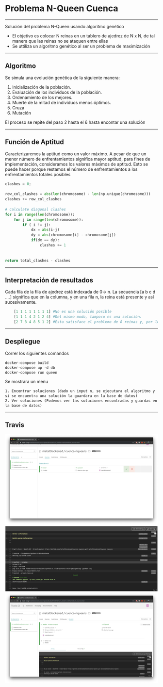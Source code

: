 # Problema N-Queen Cuenca
---
Solución del problema N-Queen usando algoritmo genético

* El objetivo es colocar N reinas en un tablero de ajedrez de N x N, de tal manera  que las reinas no se ataquen entre ellas
* Se uttiliza un algoritmo genético al ser un problema de maximización 

---
## Algoritmo

Se simula una evolución genética de la siguiente manera:

1. Inicialización de la población.
2. Evaluación de los individuos de la población.
3. Ordenamiento de los mejores.
4. Muerte de la mitad de individuos menos óptimos.
5. Cruza
6. Mutación

El proceso se repite del paso 2 hasta el 6 hasta encontar una solución

---
## Función de Aptitud

Caracterizaremos la aptitud como un valor máximo. A pesar de que un menor número de enfrentamientos significa mayor aptitud, para fines de implementación, consideramos los valores máximos de aptitud. Esto se puede hacer porque restamos el número de enfrentamientos a los enfrentamientos totales posibles

```python
clashes = 0;

row_col_clashes = abs(len(chromosome) - len(np.unique(chromosome)))
clashes += row_col_clashes

# calculate diagonal clashes
for i in range(len(chromosome)):
    for j in range(len(chromosome)):
        if ( i != j):
            dx = abs(i-j)
            dy = abs(chromosome[i] - chromosome[j])
            if(dx == dy):
                clashes += 1


return total_clashes - clashes
```
---
## Interpretación de resultados


Cada fila de la fila de ajedrez está indexada de 0-> n. La secuencia [a b c d ....] significa que en la columna, y en una fila n, la reina está presente y así sucesivamente. 

```python
    [1 1 1 1 1 1 1 1] #No es una solución posible
    [1 1 1 4 2 1 2 4] #Del mismo modo, tampoco es una solución.
    [2 7 3 4 8 5 1 2] #Esta satisface el problema de 8 reinas y, por lo tanto, una solución.
```

---
## Despliegue

Correr los siguientes comandos
```
docker-compose build
docker-compose up -d db
docker-compose run queen
```
Se mostrara un menu


    1. Encontrar soluciones (dado un input n, se ejecutara el algoritmo y si se encuentra una solución la guardara en la base de datos)
    2. Ver soluciones (Podemos ver las soluciones encontradas y guardas en la base de datos)

---
## Travis 

![](img/travis.png)
![](img/travis2.png)
![](img/travis3.png)



